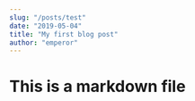 ```yaml
---
slug: "/posts/test"
date: "2019-05-04"
title: "My first blog post"
author: "emperor"
---
```


# This is a markdown file
